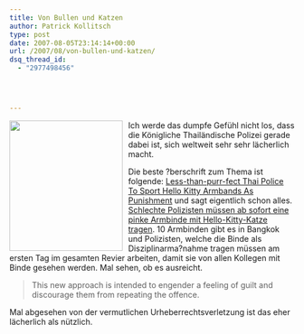 ```yaml
---
title: Von Bullen und Katzen
author: Patrick Kollitsch
type: post
date: 2007-08-05T23:14:14+00:00
url: /2007/08/von-bullen-und-katzen/
dsq_thread_id:
  - "2977498456"




---
```

<img src="//samui-samui.de/images/239.jpg" width="200" height="231" style="float:left;margin-right:10px;" />Ich werde das dumpfe Gefühl nicht los, dass die Königliche Thailändische Polizei gerade dabei ist, sich weltweit sehr sehr lächerlich macht. 

Die beste ?berschrift zum Thema ist folgende: [Less-than-purr-fect Thai Police To Sport Hello Kitty Armbands As Punishment][1] und sagt eigentlich schon alles. [Schlechte Polizisten müssen ab sofort eine pinke Armbinde mit Hello-Kitty-Katze tragen][2]. 10 Armbinden gibt es in Bangkok und Polizisten, welche die Binde als Disziplinarma?nahme tragen müssen am ersten Tag im gesamten Revier arbeiten, damit sie von allen Kollegen mit Binde gesehen werden. Mal sehen, ob es ausreicht. 

> This new approach is intended to engender a feeling of guilt and discourage them from repeating the offence.

Mal abgesehen von der vermutlichen Urheberrechtsverletzung ist das eher lächerlich als nützlich.

 [1]: http://e.sinchew-i.com/content.phtml?sec=2&artid=200708060021
 [2]: http://bangkokpost.com/News/06Aug2007_news02.php